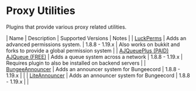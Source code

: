 # Proxy Utilities

Plugins that provide various proxy related utilities.

| Name | Description | Supported Versions | Notes |
| [LuckPerms](https://luckperms.net) | Adds an advanced permissions system. | 1.8.8 - 1.19.x | Also works on bukkit and forks to provide a global permission system |
| [AJQueuePlus (PAID)](https://www.spigotmc.org/resources/79123/) [AJQueue (FREE)](https://www.spigotmc.org/resources/78266/) | Adds a queue system across a network | 1.8.8 - 1.19.x | Requires plugin to also be installed on backend servers |
| [BungeeAnnouncer](https://www.spigotmc.org/resources/10002/) | Adds an announcer system for Bungeecord | 1.8.8 - 1.19.x |  |
| [LiteAnnouncer](https://www.spigotmc.org/resources/23918/) | Adds an announcer system for Bungeecord | 1.8.8 - 1.19.x |  |
